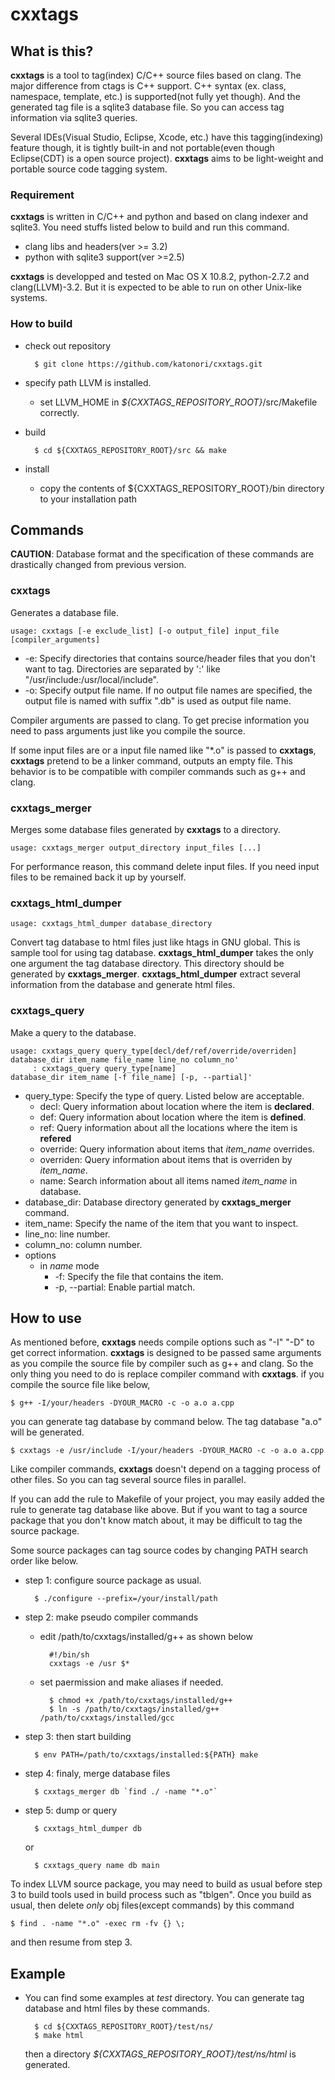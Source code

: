 cxxtags
=======

What is this?
------------------------
**cxxtags** is a tool to tag(index) C/C++ source files based on clang. The major difference from ctags is
C++ support. C++ syntax (ex. class, namespace, template, etc.) is supported(not fully yet though). And
the generated tag file is a sqlite3 database file. So you can access tag information via sqlite3 queries.

Several IDEs(Visual Studio, Eclipse, Xcode, etc.) have this tagging(indexing) feature though, it is tightly
built-in and not portable(even though Eclipse(CDT) is a open source project). **cxxtags** aims to be
light-weight and portable source code tagging system.

### Requirement
**cxxtags** is written in C/C++ and python and based on clang indexer and sqlite3. You need stuffs listed
below to build and run this command.

* clang libs and headers(ver >= 3.2)
* python with sqlite3 support(ver >=2.5)

**cxxtags** is developped and tested on Mac OS X 10.8.2, python-2.7.2 and clang(LLVM)-3.2.
But it is expected to be able to run on other Unix-like systems.

### How to build
* check out repository

        $ git clone https://github.com/katonori/cxxtags.git

* specify path LLVM is installed.  
    * set LLVM_HOME in _${CXXTAGS_REPOSITORY_ROOT}_/src/Makefile correctly.  

* build

        $ cd ${CXXTAGS_REPOSITORY_ROOT}/src && make

* install
    * copy the contents of ${CXXTAGS_REPOSITORY_ROOT}/bin directory to your installation path

Commands
------------------------
**CAUTION**: Database format and the specification of these commands are drastically changed from previous version.

### cxxtags
Generates a database file.

    usage: cxxtags [-e exclude_list] [-o output_file] input_file [compiler_arguments]

* -e: Specify directories that contains source/header files that you don't want to tag. Directories are separated by ':' like "/usr/include:/usr/local/include".
* -o: Specify output file name. If no output file names are specified, the output file is named with suffix ".db" is used as output file name.

Compiler arguments are passed to clang. To get precise information you need to pass arguments just like you compile the source.

If some input files are or a input file named like "*.o" is passed to **cxxtags**, **cxxtags** pretend to be a linker command, 
outputs an empty file. This behavior is to be compatible with compiler commands such as g++ and clang.

### cxxtags_merger
Merges some database files generated by **cxxtags** to a directory. 

    usage: cxxtags_merger output_directory input_files [...]

For performance reason, this command delete input files. If you need input files to be remained back it up by yourself.

### cxxtags_html_dumper

    usage: cxxtags_html_dumper database_directory

Convert tag database to html files just like htags in GNU global. This is sample tool for using tag database.
**cxxtags_html_dumper** takes the only one argument the tag database directory. This directory should be 
generated by **cxxtags_merger**.
**cxxtags_html_dumper** extract several information from the database and generate html files. 

### cxxtags_query
Make a query to the database.

    usage: cxxtags_query query_type[decl/def/ref/override/overriden] database_dir item_name file_name line_no column_no'
         : cxxtags_query query_type[name]                            database_dir item_name [-f file_name] [-p, --partial]'

* query_type: Specify the type of query. Listed below are acceptable.  
    * decl: Query information about location where the item is **declared**.  
    * def: Query information about location where the item is **defined**.  
    * ref: Query information about all the locations where the item is **refered**  
    * override: Query information about items that *item_name* overrides.
    * overriden: Query information about items that is overriden by *item_name*.
    * name: Search information about all items named *item_name* in database.
* database_dir: Database directory generated by **cxxtags_merger** command.  
* item_name: Specify the name of the item that you want to inspect.  
* line_no: line number.
* column_no: column number.
* options
    * in *name* mode
        * -f: Specify the file that contains the item.  
        * -p, --partial: Enable partial match.

How to use
------------------------
As mentioned before, **cxxtags** needs compile options such as "-I" "-D" to get correct information.
**cxxtags** is designed to be passed same arguments as you compile the source file by compiler such as g++
and clang. So the only thing you need to do is replace compiler command with **cxxtags**. if you compile the
source file like below,

    $ g++ -I/your/headers -DYOUR_MACRO -c -o a.o a.cpp

you can generate tag database by command below. The tag database "a.o" will be generated.

    $ cxxtags -e /usr/include -I/your/headers -DYOUR_MACRO -c -o a.o a.cpp

Like compiler commands, **cxxtags** doesn't depend on a tagging process of other files. So you can tag several
source files in parallel.

If you can add the rule to Makefile of your project, you may easily added the rule to generate
tag database like above. But if you want to tag a source package that you don't know match about, it may be
difficult to tag the source package. 

Some source packages can tag source codes by changing PATH search order like below.

* step 1: configure source package as usual.

        $ ./configure --prefix=/your/install/path

* step 2: make pseudo compiler commands
    * edit /path/to/cxxtags/installed/g++ as shown below 

            #!/bin/sh  
            cxxtags -e /usr $*  

    * set paermission and make aliases if needed. 

            $ chmod +x /path/to/cxxtags/installed/g++
            $ ln -s /path/to/cxxtags/installed/g++ /path/to/cxxtags/installed/gcc

* step 3: then start building
    
        $ env PATH=/path/to/cxxtags/installed:${PATH} make

* step 4: finaly, merge database files

        $ cxxtags_merger db `find ./ -name "*.o"`

* step 5: dump or query

        $ cxxtags_html_dumper db

    or

        $ cxxtags_query name db main

To index LLVM source package, you may need to build as usual before step 3 to build tools used in build process such as "tblgen".
Once you build as usual, then delete *only* obj files(except commands) by this command
    
    $ find . -name "*.o" -exec rm -fv {} \;

and then resume from step 3.

Example
------------------------
* You can find some examples at _test_ directory. You can generate tag database and html files by these commands.  

        $ cd ${CXXTAGS_REPOSITORY_ROOT}/test/ns/
        $ make html

  then a directory _${CXXTAGS_REPOSITORY_ROOT}/test/ns/html_ is generated. 


